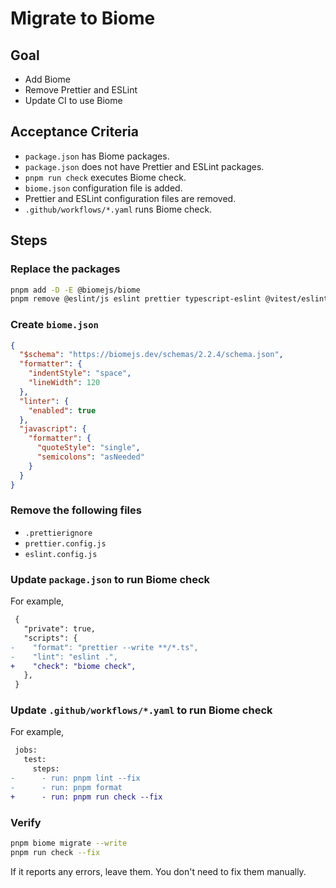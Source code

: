 # Migrate to Biome

## Goal

- Add Biome
- Remove Prettier and ESLint
- Update CI to use Biome

## Acceptance Criteria

- `package.json` has Biome packages.
- `package.json` does not have Prettier and ESLint packages.
- `pnpm run check` executes Biome check.
- `biome.json` configuration file is added.
- Prettier and ESLint configuration files are removed.
- `.github/workflows/*.yaml` runs Biome check.

## Steps

### Replace the packages

```bash
pnpm add -D -E @biomejs/biome
pnpm remove @eslint/js eslint prettier typescript-eslint @vitest/eslint-plugin
```

### Create `biome.json`

```json
{
  "$schema": "https://biomejs.dev/schemas/2.2.4/schema.json",
  "formatter": {
    "indentStyle": "space",
    "lineWidth": 120
  },
  "linter": {
    "enabled": true
  },
  "javascript": {
    "formatter": {
      "quoteStyle": "single",
      "semicolons": "asNeeded"
    }
  }
}
```

### Remove the following files

- `.prettierignore`
- `prettier.config.js`
- `eslint.config.js`

### Update `package.json` to run Biome check

For example,

```diff
 {
   "private": true,
   "scripts": {
-    "format": "prettier --write **/*.ts",
-    "lint": "eslint .",
+    "check": "biome check",
   },
 }
```

### Update `.github/workflows/*.yaml` to run Biome check

For example,

```diff
 jobs:
   test:
     steps:
-      - run: pnpm lint --fix
-      - run: pnpm format
+      - run: pnpm run check --fix
```

### Verify

```bash
pnpm biome migrate --write
pnpm run check --fix
```

If it reports any errors, leave them.
You don't need to fix them manually.
